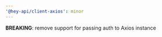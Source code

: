 ```yaml
---
'@hey-api/client-axios': minor
---
```


**BREAKING**: remove support for passing auth to Axios instance
